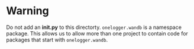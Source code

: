# Warning

Do not add an __init.py__ to this directorty. `onelogger.wandb` is a namespace package.
This allows us to allow more than one project to contain code for packages that start with `onelogger.wandb`.
